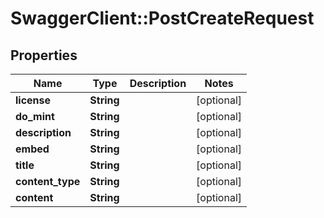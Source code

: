 # SwaggerClient::PostCreateRequest

## Properties
Name | Type | Description | Notes
------------ | ------------- | ------------- | -------------
**license** | **String** |  | [optional] 
**do_mint** | **String** |  | [optional] 
**description** | **String** |  | [optional] 
**embed** | **String** |  | [optional] 
**title** | **String** |  | [optional] 
**content_type** | **String** |  | [optional] 
**content** | **String** |  | [optional] 


